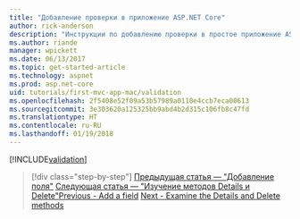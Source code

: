 ```yaml
---
title: "Добавление проверки в приложение ASP.NET Core"
author: rick-anderson
description: "Инструкции по добавлению проверки в простое приложение ASP.NET Core."
ms.author: riande
manager: wpickett
ms.date: 06/13/2017
ms.topic: get-started-article
ms.technology: aspnet
ms.prod: asp.net-core
uid: tutorials/first-mvc-app-mac/validation
ms.openlocfilehash: 2f5408e52f09a53b57989a0110e4ccb7eca00613
ms.sourcegitcommit: 3e303620a125325bb9abd4b2d315c106fb8c47fd
ms.translationtype: HT
ms.contentlocale: ru-RU
ms.lasthandoff: 01/19/2018
---
```

[!INCLUDE[validation](../../includes/mvc-intro/validation.md)]

>[!div class="step-by-step"]
<span data-ttu-id="38c92-103">[Предыдущая статья — "Добавление поля"](new-field.md)
[Следующая статья — "Изучение методов Details и Delete"](xref:tutorials/first-mvc-app/details)</span><span class="sxs-lookup"><span data-stu-id="38c92-103">[Previous - Add a field](new-field.md)
[Next - Examine the Details and Delete methods](xref:tutorials/first-mvc-app/details)</span></span>


